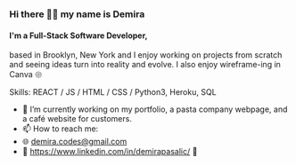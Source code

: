 


### Hi there 🤘🏻 my name is Demira
#### I'm a Full-Stack Software Developer,
based in Brooklyn, New York and I enjoy working on projects from scratch and seeing ideas turn into reality and evolve. 
I also enjoy wireframe-ing in Canva 𑁍 

Skills: REACT / JS / HTML / CSS / Python3, Heroku, SQL

- 🔭 I’m currently working on my portfolio, a pasta company webpage, and a café website for customers. 
- 📫 How to reach me:
- 🌐 demira.codes@gmail.com
- 🔎 https://www.linkedin.com/in/demirapasalic/  👾 
  



  



